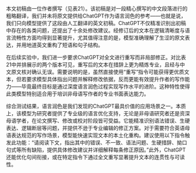 本文初稿由一位作者撰写（见表21）。该初稿是对一段精心撰写的中文段落进行的粗略翻译，我们并未将原文提供给ChatGPT作为语言润色的参考——也就是说，我们只向模型提供了这段由人工翻译的英文初稿。ChatGPT不仅精准识别出初稿中存在的各类问题，还提出了十余处修改建议。经修订后的文本在逻辑清晰度与语言流畅性方面均得到显著提升，尤其值得注意的是，模型准确理解了生涩的原文表达，并用地道英文重构了短语和句子结构。

在后续实验中，我们进一步要求ChatGPT对全文进行重写而非局部修正。对比表21中并排展示的两个版本可见，重写后的文本在措辞上更为精炼专业，且经与中文原文核对确认无误。需要说明的是，虽然直接使用“重写”指令可能获得更优质文本，但若要求模型具体指出问题并解释修改依据，反而更能有效提升作者的写作能力——毕竟最终目标是通过深度语言润色过程实现写作水平的进阶。这种特性使得此类模型特别适合用于培训非母语写作者的专业书面表达能力。

综合测试结果，语言润色是我们发现的ChatGPT最具价值的应用场景之一。本质上，该模型为研究者提供了专业级的语言优化支持，无论是非母语研究者还是资深母语学者，在论文撰写、修改或校对阶段皆可受益。它能精准识别语法错误、生硬表达、逻辑断层等问题，并提供不逊于专业编辑的修正方案。对于需要符合英语母语表达规范的写作场景，模型能快速实现文本的本土化重构。建议使用以下指令触发此功能：“请阅读下文，指出其中的错误、不一致、语法问题、生硬措辞、拗口句式等所有缺陷，提供具体修改建议并详细解释每条修正原因。”此外，ChatGPT还能优化句间衔接，或在特定指令下通过全文重写显著提升文本的连贯性与可读性。